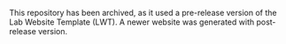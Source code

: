 This repository has been archived, as it used a pre-release version of the Lab Website Template (LWT).  A newer website was generated with post-release version.
